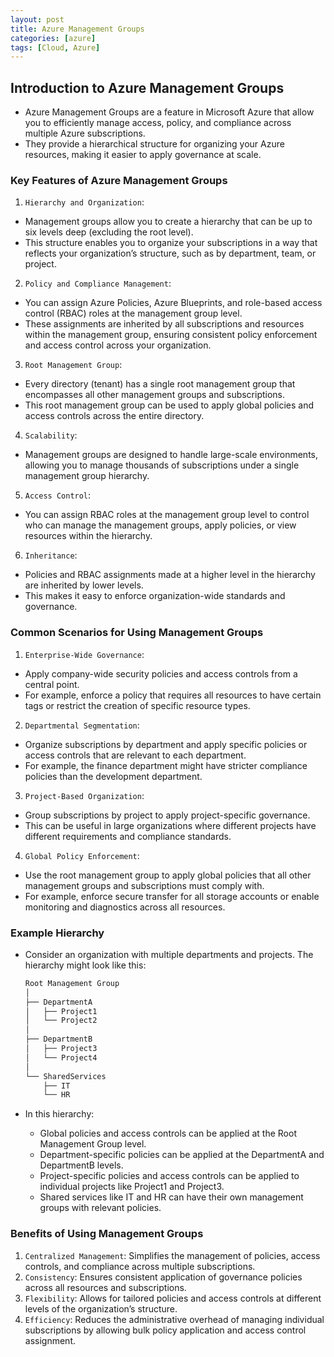 ```yaml
---
layout: post
title: Azure Management Groups
categories: [azure]
tags: [Cloud, Azure]
---
```


## Introduction to Azure Management Groups
- Azure Management Groups are a feature in Microsoft Azure that allow you to efficiently manage access, policy, and compliance across multiple Azure subscriptions. 
- They provide a hierarchical structure for organizing your Azure resources, making it easier to apply governance at scale. 

### Key Features of Azure Management Groups
1. `Hierarchy and Organization`: 
- Management groups allow you to create a hierarchy that can be up to six levels deep (excluding the root level). 
- This structure enables you to organize your subscriptions in a way that reflects your organization’s structure, such as by department, team, or project.

2. `Policy and Compliance Management`: 
- You can assign Azure Policies, Azure Blueprints, and role-based access control (RBAC) roles at the management group level. 
- These assignments are inherited by all subscriptions and resources within the management group, ensuring consistent policy enforcement and access control across your organization.

3. `Root Management Group`: 
- Every directory (tenant) has a single root management group that encompasses all other management groups and subscriptions. 
- This root management group can be used to apply global policies and access controls across the entire directory.

4. `Scalability`: 
- Management groups are designed to handle large-scale environments, allowing you to manage thousands of subscriptions under a single management group hierarchy.

5. `Access Control`: 
- You can assign RBAC roles at the management group level to control who can manage the management groups, apply policies, or view resources within the hierarchy.

6. `Inheritance`: 
- Policies and RBAC assignments made at a higher level in the hierarchy are inherited by lower levels. 
- This makes it easy to enforce organization-wide standards and governance.

### Common Scenarios for Using Management Groups
1. `Enterprise-Wide Governance`: 
- Apply company-wide security policies and access controls from a central point. 
- For example, enforce a policy that requires all resources to have certain tags or restrict the creation of specific resource types.

2. `Departmental Segmentation`: 
- Organize subscriptions by department and apply specific policies or access controls that are relevant to each department. 
- For example, the finance department might have stricter compliance policies than the development department.

3. `Project-Based Organization`: 
- Group subscriptions by project to apply project-specific governance. 
- This can be useful in large organizations where different projects have different requirements and compliance standards.

4. `Global Policy Enforcement`: 
- Use the root management group to apply global policies that all other management groups and subscriptions must comply with. 
- For example, enforce secure transfer for all storage accounts or enable monitoring and diagnostics across all resources.

### Example Hierarchy
- Consider an organization with multiple departments and projects. The hierarchy might look like this:

    ```markdown
    Root Management Group
    │
    ├── DepartmentA
    │   ├── Project1
    │   └── Project2
    │
    ├── DepartmentB
    │   ├── Project3
    │   └── Project4
    │
    └── SharedServices
        ├── IT
        └── HR
    ```

- In this hierarchy:
    + Global policies and access controls can be applied at the Root Management Group level.
    + Department-specific policies can be applied at the DepartmentA and DepartmentB levels.
    + Project-specific policies and access controls can be applied to individual projects like Project1 and Project3.
    + Shared services like IT and HR can have their own management groups with relevant policies.

### Benefits of Using Management Groups
1. `Centralized Management`: Simplifies the management of policies, access controls, and compliance across multiple subscriptions.
2. `Consistency`: Ensures consistent application of governance policies across all resources and subscriptions.
3. `Flexibility`: Allows for tailored policies and access controls at different levels of the organization’s structure.
4. `Efficiency`: Reduces the administrative overhead of managing individual subscriptions by allowing bulk policy application and access control assignment.
